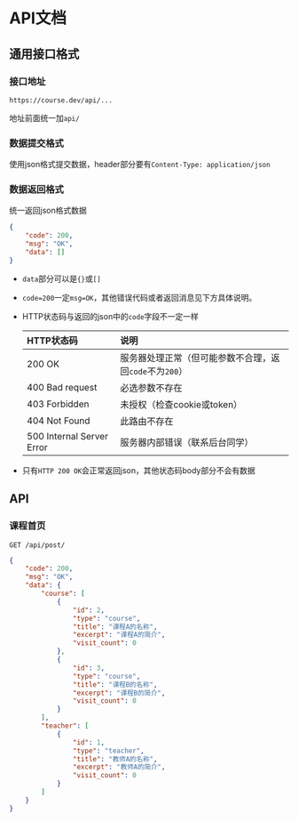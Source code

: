 # API文档

## 通用接口格式

### 接口地址

`https://course.dev/api/...`

地址前面统一加`api/`

### 数据提交格式

使用json格式提交数据，header部分要有`Content-Type: application/json`

### 数据返回格式

统一返回json格式数据

```json
{
    "code": 200,
    "msg": "OK",
    "data": []
}
```

* `data`部分可以是`{}`或`[]`

* `code=200`一定`msg=OK`，其他错误代码或者返回消息见下方具体说明。

* HTTP状态码与返回的json中的`code`字段不一定一样

    | HTTP状态码 | 说明 |
    | :--- | :--- |
    | 200 OK | 服务器处理正常（但可能参数不合理，返回`code`不为`200`） |
    | 400 Bad request | 必选参数不存在 |
    | 403 Forbidden | 未授权（检查cookie或token） |
    | 404 Not Found | 此路由不存在 |
    | 500 Internal Server Error | 服务器内部错误（联系后台同学） |

* 只有`HTTP 200 OK`会正常返回json，其他状态码body部分不会有数据

## API

### 课程首页

```text
GET /api/post/
```

```json
{
    "code": 200,
    "msg": "OK",
    "data": {
        "course": [
            {
                "id": 2,
                "type": "course",
                "title": "课程A的名称",
                "excerpt": "课程A的简介",
                "visit_count": 0
            },
            {
                "id": 3,
                "type": "course",
                "title": "课程B的名称",
                "excerpt": "课程B的简介",
                "visit_count": 0
            }
        ],
        "teacher": [
            {
                "id": 1,
                "type": "teacher",
                "title": "教师A的名称",
                "excerpt": "教师A的简介",
                "visit_count": 0
            }
        ]
    }
}
```
